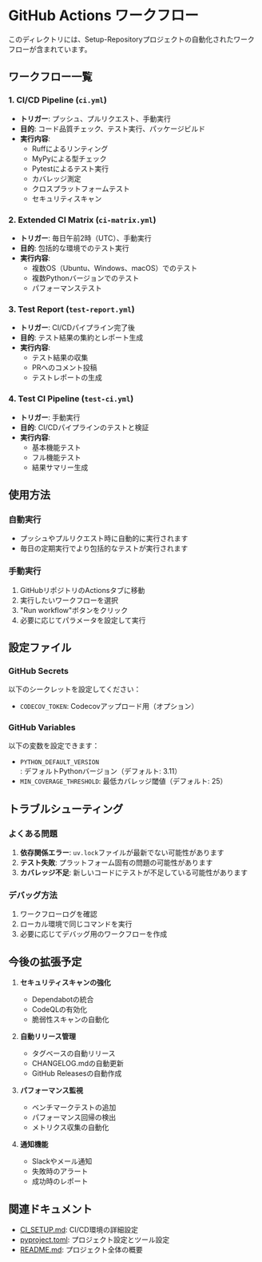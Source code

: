 # GitHub Actions ワークフロー

このディレクトリには、Setup-Repositoryプロジェクトの自動化されたワークフローが含まれています。

## ワークフロー一覧

### 1. CI/CD Pipeline (`ci.yml`)
- **トリガー**: プッシュ、プルリクエスト、手動実行
- **目的**: コード品質チェック、テスト実行、パッケージビルド
- **実行内容**:
  - Ruffによるリンティング
  - MyPyによる型チェック
  - Pytestによるテスト実行
  - カバレッジ測定
  - クロスプラットフォームテスト
  - セキュリティスキャン

### 2. Extended CI Matrix (`ci-matrix.yml`)
- **トリガー**: 毎日午前2時（UTC）、手動実行
- **目的**: 包括的な環境でのテスト実行
- **実行内容**:
  - 複数OS（Ubuntu、Windows、macOS）でのテスト
  - 複数Pythonバージョンでのテスト
  - パフォーマンステスト

### 3. Test Report (`test-report.yml`)
- **トリガー**: CI/CDパイプライン完了後
- **目的**: テスト結果の集約とレポート生成
- **実行内容**:
  - テスト結果の収集
  - PRへのコメント投稿
  - テストレポートの生成

### 4. Test CI Pipeline (`test-ci.yml`)
- **トリガー**: 手動実行
- **目的**: CI/CDパイプラインのテストと検証
- **実行内容**:
  - 基本機能テスト
  - フル機能テスト
  - 結果サマリー生成

## 使用方法

### 自動実行
- プッシュやプルリクエスト時に自動的に実行されます
- 毎日の定期実行でより包括的なテストが実行されます

### 手動実行
1. GitHubリポジトリのActionsタブに移動
2. 実行したいワークフローを選択
3. "Run workflow"ボタンをクリック
4. 必要に応じてパラメータを設定して実行

## 設定ファイル

### GitHub Secrets
以下のシークレットを設定してください：
- `CODECOV_TOKEN`: Codecovアップロード用（オプション）

### GitHub Variables
以下の変数を設定できます：
- `PYTHON_DEFAULT_VERSION`: デフォルトPythonバージョン（デフォルト: 3.11）
- `MIN_COVERAGE_THRESHOLD`: 最低カバレッジ閾値（デフォルト: 25）

## トラブルシューティング

### よくある問題
1. **依存関係エラー**: `uv.lock`ファイルが最新でない可能性があります
2. **テスト失敗**: プラットフォーム固有の問題の可能性があります
3. **カバレッジ不足**: 新しいコードにテストが不足している可能性があります

### デバッグ方法
1. ワークフローログを確認
2. ローカル環境で同じコマンドを実行
3. 必要に応じてデバッグ用のワークフローを作成

## 今後の拡張予定

1. **セキュリティスキャンの強化**
   - Dependabotの統合
   - CodeQLの有効化
   - 脆弱性スキャンの自動化

2. **自動リリース管理**
   - タグベースの自動リリース
   - CHANGELOG.mdの自動更新
   - GitHub Releasesの自動作成

3. **パフォーマンス監視**
   - ベンチマークテストの追加
   - パフォーマンス回帰の検出
   - メトリクス収集の自動化

4. **通知機能**
   - Slackやメール通知
   - 失敗時のアラート
   - 成功時のレポート

## 関連ドキュメント

- [CI_SETUP.md](../CI_SETUP.md): CI/CD環境の詳細設定
- [pyproject.toml](../../pyproject.toml): プロジェクト設定とツール設定
- [README.md](../../README.md): プロジェクト全体の概要

